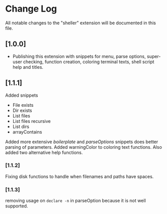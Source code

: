 # Change Log

All notable changes to the "sheller" extension will be documented in this file.

## [1.0.0]

- Publishing this extension with snippets for menu, parse options, super-user 
checking, function creation, coloring terminal texts, shell script help and titles. 

## [1.1.1]
Added snippets
  - File exists
  - Dir exists
  - List files
  - List files recursive
  - List dirs
  - arrayContains

Added more extensive *boilerplate* and *parseOptions* snippets does better
parsing of parameters.  Added warningColor to coloring text functions.
Also added two alternative help functions.

### [1.1.2]
Fixing disk functions to handle when filenames and paths have spaces.

### [1.1.3]
removing usage on `declare -n` in parseOption because it is not well supported.